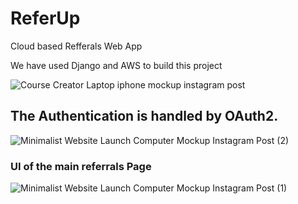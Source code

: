 # ReferUp

Cloud based Refferals Web App

We have used Django and AWS to build this project

![Course Creator Laptop iphone mockup instagram post](https://user-images.githubusercontent.com/29003696/205414144-a8b90468-45fe-4c72-ba43-c62ecd64ef3d.jpg)

## The Authentication is handled by OAuth2.

![Minimalist Website Launch Computer Mockup Instagram Post (2)](https://user-images.githubusercontent.com/29003696/205414192-c6e808a8-d7b8-43d2-b3c8-b15fa8af0543.png)

### UI of the main referrals Page

![Minimalist Website Launch Computer Mockup Instagram Post (1)](https://user-images.githubusercontent.com/29003696/205414246-e135f5a3-c8b0-410b-8db2-af2cf4b2bd9e.png)
